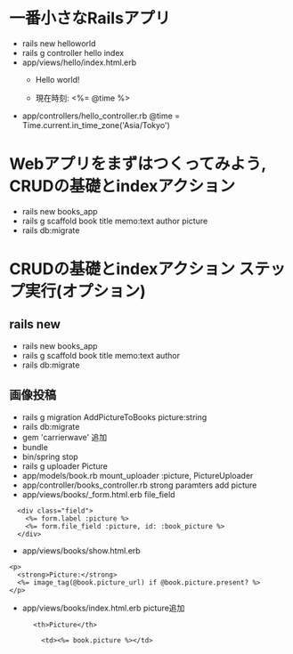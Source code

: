 # 一番小さなRailsアプリ
- rails new helloworld
- rails g controller hello index
- app/views/hello/index.html.erb
  - <p>Hello world!</p>
  - <p>現在時刻: <%= @time %></p>
- app/controllers/hello_controller.rb @time = Time.current.in_time_zone('Asia/Tokyo')

# Webアプリをまずはつくってみよう, CRUDの基礎とindexアクション
- rails new books_app
- rails g scaffold book title memo:text author picture
- rails db:migrate



# CRUDの基礎とindexアクション ステップ実行(オプション)

## rails new
- rails new books_app
- rails g scaffold book title memo:text author
- rails db:migrate

## 画像投稿
- rails g migration AddPictureToBooks picture:string
- rails db:migrate
- gem 'carrierwave' 追加
- bundle
- bin/spring stop
- rails g uploader Picture
- app/models/book.rb mount_uploader :picture, PictureUploader
- app/controller/books_controller.rb strong paramters add picture
- app/views/books/_form.html.erb file_field
```
  <div class="field">
    <%= form.label :picture %>
    <%= form.file_field :picture, id: :book_picture %>
  </div>
```

- app/views/books/show.html.erb
```
<p>
  <strong>Picture:</strong>
  <%= image_tag(@book.picture_url) if @book.picture.present? %>
</p>
```

- app/views/books/index.html.erb picture追加
```
      <th>Picture</th>
```
```
        <td><%= book.picture %></td>
```
